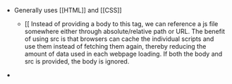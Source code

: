 - Generally uses [[HTML]] and [[CSS]]
	- [[<script>]]:
	  This tag allows embedding executable code in an [[HTML]] Document.
	  Can be inserted anywhere in the webpage.
	  For ex.:
	  ```html
	  <!DOCTYPE HTML>
	  <html>
	  
	  <body>
	  
	    <p>Before the script...</p>
	  
	    <script>
	      alert( 'Hello, world!' );
	    </script>
	  
	    <p>...After the script.</p>
	  
	  </body>
	  
	  </html>
	  
	  ```
	  
	  * Attributes:
	  type: for ex. <script type="text/javascript">. 
	  Old html4 attr to denote type of a script, with modern HTML it defines [[Javascript]] modules.
	  
	  Language: <script language=…>
	  Old attr. Denotes the language of the script, now defaults and sticks to javascript.
	  
	  src: <script src="www.abc.com/something.js"></script>
	  Instead of providing a body to this tag, we can reference a js file somewhere either through absolute/relative path or URL.
	  The benefit of using src is that browsers can cache the individual scripts and use them instead of fetching them again, thereby reducing the amount of data used in each webpage loading.
	  If both the body and src is provided, the body is ignored.
-